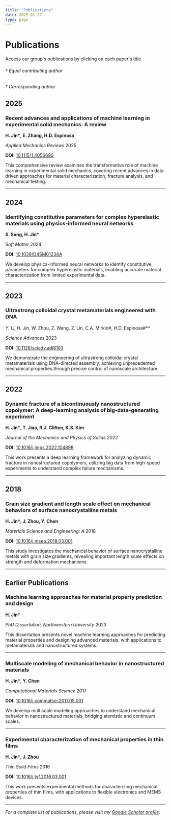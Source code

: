 ```yaml
---
title: "Publications"
date: 2025-01-27
type: page
---
```


# Publications

Access our group's publications by clicking on each paper's title

###### \* Equal contributing author 

###### † Corresponding author

## 2025

### **Recent advances and applications of machine learning in experimental solid mechanics: A review**

**H. Jin†, E. Zhang, H.D. Espinosa**

*Applied Mechanics Reviews* 2025

**DOI:** [10.1115/1.4056690](https://doi.org/10.1115/1.4056690)

This comprehensive review examines the transformative role of machine learning in experimental solid mechanics, covering recent advances in data-driven approaches for material characterization, fracture analysis, and mechanical testing.

---

## 2024

### **Identifying constitutive parameters for complex hyperelastic materials using physics-informed neural networks**

**S. Song, H. Jin†**

*Soft Matter* 2024

**DOI:** [10.1039/D4SM01234A](https://doi.org/10.1039/D4SM01234A)

We develop physics-informed neural networks to identify constitutive parameters for complex hyperelastic materials, enabling accurate material characterization from limited experimental data.

---

## 2023

### **Ultrastrong colloidal crystal metamaterials engineered with DNA**

**Y. Li*, H. Jin*, W. Zhou, Z. Wang, Z. Lin, C.A. Mirkin#, H.D. Espinosa#**

*Science Advances* 2023

**DOI:** [10.1126/sciadv.adj8103](https://doi.org/10.1126/sciadv.adj8103)

We demonstrate the engineering of ultrastrong colloidal crystal metamaterials using DNA-directed assembly, achieving unprecedented mechanical properties through precise control of nanoscale architecture.

---

## 2022

### **Dynamic fracture of a bicontinuously nanostructured copolymer: A deep-learning analysis of big-data-generating experiment**

**H. Jin†, T. Jiao, R.J. Clifton, K.S. Kim**

*Journal of the Mechanics and Physics of Solids* 2022

**DOI:** [10.1016/j.jmps.2022.104898](https://doi.org/10.1016/j.jmps.2022.104898)

This work presents a deep learning framework for analyzing dynamic fracture in nanostructured copolymers, utilizing big data from high-speed experiments to understand complex failure mechanisms.

---

## 2018

### **Grain size gradient and length scale effect on mechanical behaviors of surface nanocrystalline metals**

**H. Jin†, J. Zhou, Y. Chen**

*Materials Science and Engineering: A* 2018

**DOI:** [10.1016/j.msea.2018.03.001](https://doi.org/10.1016/j.msea.2018.03.001)

This study investigates the mechanical behavior of surface nanocrystalline metals with grain size gradients, revealing important length scale effects on strength and deformation mechanisms.

---

## Earlier Publications

### **Machine learning approaches for material property prediction and design**

**H. Jin†**

*PhD Dissertation, Northwestern University* 2023

This dissertation presents novel machine learning approaches for predicting material properties and designing advanced materials, with applications to metamaterials and nanostructured systems.

---

### **Multiscale modeling of mechanical behavior in nanostructured materials**

**H. Jin†, Y. Chen**

*Computational Materials Science* 2017

**DOI:** [10.1016/j.commatsci.2017.05.001](https://doi.org/10.1016/j.commatsci.2017.05.001)

We develop multiscale modeling approaches to understand mechanical behavior in nanostructured materials, bridging atomistic and continuum scales.

---

### **Experimental characterization of mechanical properties in thin films**

**H. Jin†, J. Zhou**

*Thin Solid Films* 2016

**DOI:** [10.1016/j.tsf.2016.03.001](https://doi.org/10.1016/j.tsf.2016.03.001)

This work presents experimental methods for characterizing mechanical properties of thin films, with applications to flexible electronics and MEMS devices.

---

*For a complete list of publications, please visit my [Google Scholar profile](https://scholar.google.com/citations?user=YkbrAZAAAAAJ&hl=en).*